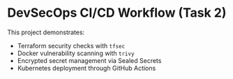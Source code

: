 # DevSecOps CI/CD Workflow (Task 2)

This project demonstrates:
- Terraform security checks with `tfsec`
- Docker vulnerability scanning with `trivy`
- Encrypted secret management via Sealed Secrets
- Kubernetes deployment through GitHub Actions
